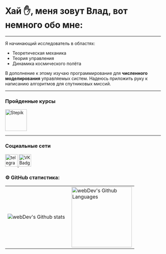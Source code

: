 
# Хай :hand:, меня зовут Влад, вот немного обо мне:

---

Я начинающий исследователь в областях:

- Теоретическая механика
- Теория управления
- Динамика космического полёта

В дополнение к этому изучаю программирование для **численного моделирования** управляемых систем. Надеюсь приложить руку к написанию алгоритмов для спутниковых миссий.

---
### Пройденные курсы

  <div id="badges">
    <a href="https://stepik.org/course/68343" target="_blank">
      <img src="https://ucarecdn.com/9d71b600-9205-417c-a54d-f321f70d913f/" width="70" height="70" alt="Stepik" />
    </a>
  </div>

---
### Социальные сети
  <div id="badges">
    <a href="https://t.me/frostytastycircumstances" target="_blank">
      <img src="https://cdn-icons-png.flaticon.com/512/2111/2111646.png" width="40" height="40" alt="telegram group" />
    </a>
    <a href="https://vk.com/pernatiy_zybr" target="_blank">
      <img src="https://cdn-icons-png.flaticon.com/512/145/145813.png" width="40" height="40" alt="VK Badge"/>
    </a>
  </div>
 
### ⚙️ GitHub статистика:

<table>
  <tr>
    <td>
      <img align="left" src="http://github-readme-streak-stats.herokuapp.com?user= PernatiyZybr&theme=dark&background=000000" alt="webDev's Github stats" />
    </td>
    <td>
      <img height="195px" align="right" alt="webDev's Github Languages" src="https://github-readme-stats-sigma-five.vercel.app/api/top-langs/?username=PernatiyZybr&layout=compact&theme=vision-friendly-dark" />
    </td>
  </tr>
</table>
